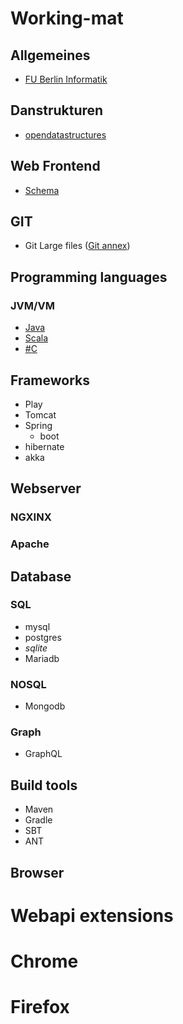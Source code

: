 # Working-mat
## Allgemeines 
  * [FU Berlin Informatik](http://www.inf.fu-berlin.de/lehre/SS16/infb/)
## Danstrukturen
  * [opendatastructures](http://opendatastructures.org/ods-java/)

## Web Frontend
  * [Schema](http://schema.org/docs/gs.html)

## GIT
  * Git Large files ([Git annex](https://git-annex.branchable.com/))
## Programming languages
### JVM/VM
* [Java](https://github.com/xairam/Working-mat/blob/master/ProgrammingLangs/Java/java.md)
* [Scala](https://github.com/xairam/Working-mat/blob/master/ProgrammingLangs/Scala/scala.md)
* [\#C]()
    
## Frameworks
* Play
* Tomcat
* Spring
  * boot
* hibernate
* akka

## Webserver   
### NGXINX   
### Apache   




## Database
### SQL
* mysql
* postgres
* _sqlite_
* Mariadb
### NOSQL
* Mongodb
### Graph
* GraphQL


## Build tools
* Maven
* Gradle
* SBT
* ANT




## Browser
 # Webapi extensions
 # Chrome
 # Firefox

